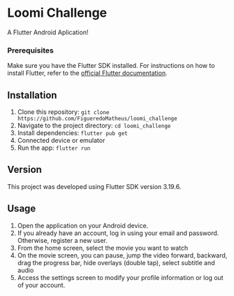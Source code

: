 # Loomi Challenge

A Flutter Android Aplication!

### Prerequisites

Make sure you have the Flutter SDK installed. For instructions on how to install Flutter, refer to the [official Flutter documentation](https://flutter.dev/docs/get-started/install).

## Installation

1. Clone this repository: `git clone https://github.com/FigueredoMatheus/loomi_challenge`
2. Navigate to the project directory: `cd loomi_challenge`
3. Install dependencies: `flutter pub get`
4. Connected device or emulator
5. Run the app: `flutter run`

## Version

This project was developed using Flutter SDK version 3.19.6.

## Usage

1. Open the application on your Android device.
2. If you already have an account, log in using your email and password. Otherwise, register a new user.
3. From the home screen, select the movie you want to watch
4. On the movie screen, you can pause, jump the video forward, backward, drag the progress bar, hide overlays (double tap), select subtitle and audio
5. Access the settings screen to modify your profile information or log out of your account.
